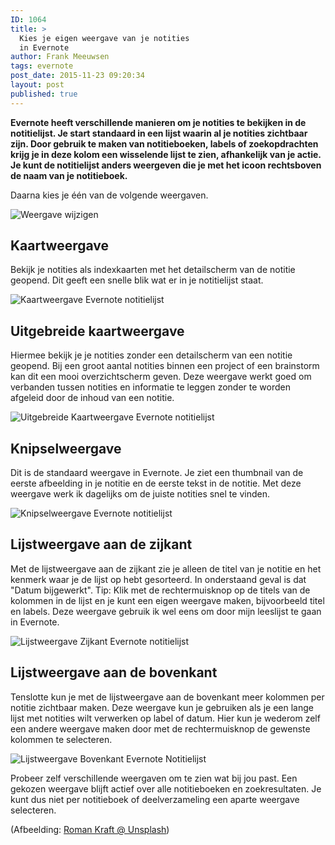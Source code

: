 ```yaml
---
ID: 1064
title: >
  Kies je eigen weergave van je notities
  in Evernote
author: Frank Meeuwsen
tags: evernote
post_date: 2015-11-23 09:20:34
layout: post
published: true
---
```

<strong>Evernote heeft verschillende manieren om je notities te bekijken in de notitielijst. Je start standaard in een lijst waarin al je notities zichtbaar zijn. Door gebruik te maken van notitieboeken, labels of zoekopdrachten krijg je in deze kolom een wisselende lijst te zien, afhankelijk van je actie. Je kunt de notitielijst anders weergeven die je met het icoon rechtsboven de naam van je notitieboek.</strong>

<!--more-->

Daarna kies je één van de volgende weergaven.

![](http://cdn.allesonthouden.nl/images/WijzigWeergaveFull.png "Weergave wijzigen")

## Kaartweergave
Bekijk je notities als indexkaarten met het detailscherm van de notitie geopend. Dit geeft een snelle blik wat er in je notitielijst staat.

![](http://cdn.allesonthouden.nl/images/KaartweergaveFull.png "Kaartweergave Evernote notitielijst")

## Uitgebreide kaartweergave

Hiermee bekijk je je notities zonder een detailscherm van een notitie geopend. Bij een groot aantal notities binnen een project of een brainstorm kan dit een mooi overzichtscherm geven. Deze weergave werkt goed om verbanden tussen notities en informatie te leggen zonder te worden afgeleid door de inhoud van een notitie.

![](http://cdn.allesonthouden.nl/images/UitgebreideKaartweergave.png "Uitgebreide Kaartweergave Evernote notitielijst")

## Knipselweergave

Dit is de standaard weergave in Evernote. Je ziet een thumbnail van de eerste afbeelding in je notitie en de eerste tekst in de notitie. Met deze weergave werk ik dagelijks om de juiste notities snel te vinden.

![](http://cdn.allesonthouden.nl/images/Knipselweergave.png "Knipselweergave Evernote notitielijst")

## Lijstweergave aan de zijkant

Met de lijstweergave aan de zijkant zie je alleen de titel van je notitie en het kenmerk waar je de lijst op hebt gesorteerd. In onderstaand geval is dat "Datum bijgewerkt". Tip: Klik met de rechtermuisknop op de titels van de kolommen in de lijst en je kunt een eigen weergave maken, bijvoorbeeld titel en labels. Deze weergave gebruik ik wel eens om door mijn leeslijst te gaan in Evernote.

![](http://cdn.allesonthouden.nl/images/LijstweergaveZijkant.png "Lijstweergave Zijkant Evernote notitielijst")

## Lijstweergave aan de bovenkant

Tenslotte kun je met de lijstweergave aan de bovenkant meer kolommen per notitie zichtbaar maken. Deze weergave kun je gebruiken als je een lange lijst met notities wilt verwerken op label of datum. Hier kun je wederom zelf een andere weergave maken door met de rechtermuisknop de gewenste kolommen te selecteren.

![](http://cdn.allesonthouden.nl/images/Evernote_Premium.png "Lijstweergave Bovenkant Evernote Notitielijst")

Probeer zelf verschillende weergaven om te zien wat bij jou past. Een gekozen weergave blijft actief over alle notitieboeken en zoekresultaten. Je kunt dus niet per notitieboek of deelverzameling een aparte weergave selecteren.

(Afbeelding: <a href="https://unsplash.com/photos/7sMHTVJ0OTA">Roman Kraft @ Unsplash</a>)
